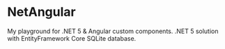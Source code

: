 # NetAngular

My playground for .NET 5 & Angular custom components. .NET 5 solution with EntityFramework Core SQLite database.



